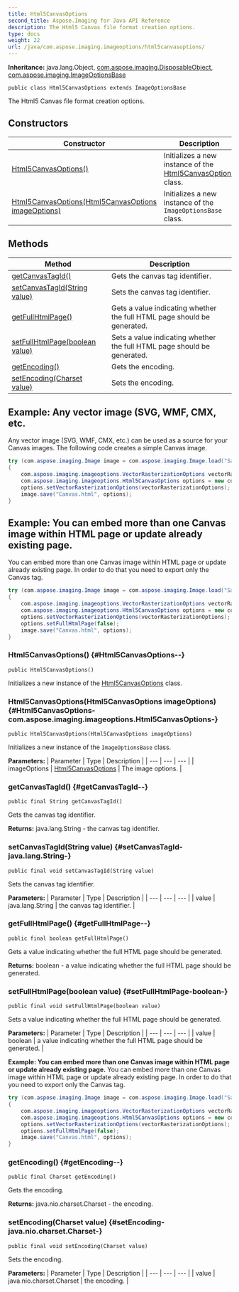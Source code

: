 ```yaml
---
title: Html5CanvasOptions
second_title: Aspose.Imaging for Java API Reference
description: The Html5 Canvas file format creation options.
type: docs
weight: 22
url: /java/com.aspose.imaging.imageoptions/html5canvasoptions/
---
```

**Inheritance:**
java.lang.Object, [com.aspose.imaging.DisposableObject](../../com.aspose.imaging/disposableobject), [com.aspose.imaging.ImageOptionsBase](../../com.aspose.imaging/imageoptionsbase)
```
public class Html5CanvasOptions extends ImageOptionsBase
```

The Html5 Canvas file format creation options.
## Constructors

| Constructor | Description |
| --- | --- |
| [Html5CanvasOptions()](#Html5CanvasOptions--) | Initializes a new instance of the [Html5CanvasOptions](../../com.aspose.imaging.imageoptions/html5canvasoptions) class. |
| [Html5CanvasOptions(Html5CanvasOptions imageOptions)](#Html5CanvasOptions-com.aspose.imaging.imageoptions.Html5CanvasOptions-) | Initializes a new instance of the `ImageOptionsBase` class. |
## Methods

| Method | Description |
| --- | --- |
| [getCanvasTagId()](#getCanvasTagId--) | Gets the canvas tag identifier. |
| [setCanvasTagId(String value)](#setCanvasTagId-java.lang.String-) | Sets the canvas tag identifier. |
| [getFullHtmlPage()](#getFullHtmlPage--) | Gets a value indicating whether the full HTML page should be generated. |
| [setFullHtmlPage(boolean value)](#setFullHtmlPage-boolean-) | Sets a value indicating whether the full HTML page should be generated. |
| [getEncoding()](#getEncoding--) | Gets the encoding. |
| [setEncoding(Charset value)](#setEncoding-java.nio.charset.Charset-) | Sets the encoding. |

## Example: Any vector image (SVG, WMF, CMX, etc.
Any vector image (SVG, WMF, CMX, etc.) can be used as a source for your Canvas images. The following code creates a simple Canvas image.
``` java
try (com.aspose.imaging.Image image = com.aspose.imaging.Image.load("Sample.svg"))
{
    com.aspose.imaging.imageoptions.VectorRasterizationOptions vectorRasterizationOptions = new com.aspose.imaging.imageoptions.SvgRasterizationOptions();
    com.aspose.imaging.imageoptions.Html5CanvasOptions options = new com.aspose.imaging.imageoptions.Html5CanvasOptions();
    options.setVectorRasterizationOptions(vectorRasterizationOptions);
    image.save("Canvas.html", options);
}
```


## Example: You can embed more than one Canvas image within HTML page or update already existing page.
You can embed more than one Canvas image within HTML page or update already existing page. In order to do that you need to export only the Canvas tag.
``` java
try (com.aspose.imaging.Image image = com.aspose.imaging.Image.load("Sample.svg"))
{
    com.aspose.imaging.imageoptions.VectorRasterizationOptions vectorRasterizationOptions = new com.aspose.imaging.imageoptions.SvgRasterizationOptions();
    com.aspose.imaging.imageoptions.Html5CanvasOptions options = new com.aspose.imaging.imageoptions.Html5CanvasOptions();
    options.setVectorRasterizationOptions(vectorRasterizationOptions);
    options.setFullHtmlPage(false);
    image.save("Canvas.html", options);
}
```

### Html5CanvasOptions() {#Html5CanvasOptions--}
```
public Html5CanvasOptions()
```


Initializes a new instance of the [Html5CanvasOptions](../../com.aspose.imaging.imageoptions/html5canvasoptions) class.

### Html5CanvasOptions(Html5CanvasOptions imageOptions) {#Html5CanvasOptions-com.aspose.imaging.imageoptions.Html5CanvasOptions-}
```
public Html5CanvasOptions(Html5CanvasOptions imageOptions)
```


Initializes a new instance of the `ImageOptionsBase` class.

**Parameters:**
| Parameter | Type | Description |
| --- | --- | --- |
| imageOptions | [Html5CanvasOptions](../../com.aspose.imaging.imageoptions/html5canvasoptions) | The image options. |

### getCanvasTagId() {#getCanvasTagId--}
```
public final String getCanvasTagId()
```


Gets the canvas tag identifier.

**Returns:**
java.lang.String - the canvas tag identifier.
### setCanvasTagId(String value) {#setCanvasTagId-java.lang.String-}
```
public final void setCanvasTagId(String value)
```


Sets the canvas tag identifier.

**Parameters:**
| Parameter | Type | Description |
| --- | --- | --- |
| value | java.lang.String | the canvas tag identifier. |

### getFullHtmlPage() {#getFullHtmlPage--}
```
public final boolean getFullHtmlPage()
```


Gets a value indicating whether the full HTML page should be generated.

**Returns:**
boolean - a value indicating whether the full HTML page should be generated.
### setFullHtmlPage(boolean value) {#setFullHtmlPage-boolean-}
```
public final void setFullHtmlPage(boolean value)
```


Sets a value indicating whether the full HTML page should be generated.

**Parameters:**
| Parameter | Type | Description |
| --- | --- | --- |
| value | boolean | a value indicating whether the full HTML page should be generated. |


**Example: You can embed more than one Canvas image within HTML page or update already existing page.**
You can embed more than one Canvas image within HTML page or update already existing page. In order to do that you need to export only the Canvas tag.
``` java
try (com.aspose.imaging.Image image = com.aspose.imaging.Image.load("Sample.svg"))
{
    com.aspose.imaging.imageoptions.VectorRasterizationOptions vectorRasterizationOptions = new com.aspose.imaging.imageoptions.SvgRasterizationOptions();
    com.aspose.imaging.imageoptions.Html5CanvasOptions options = new com.aspose.imaging.imageoptions.Html5CanvasOptions();
    options.setVectorRasterizationOptions(vectorRasterizationOptions);
    options.setFullHtmlPage(false);
    image.save("Canvas.html", options);
}
```

### getEncoding() {#getEncoding--}
```
public final Charset getEncoding()
```


Gets the encoding.

**Returns:**
java.nio.charset.Charset - the encoding.
### setEncoding(Charset value) {#setEncoding-java.nio.charset.Charset-}
```
public final void setEncoding(Charset value)
```


Sets the encoding.

**Parameters:**
| Parameter | Type | Description |
| --- | --- | --- |
| value | java.nio.charset.Charset | the encoding. |

